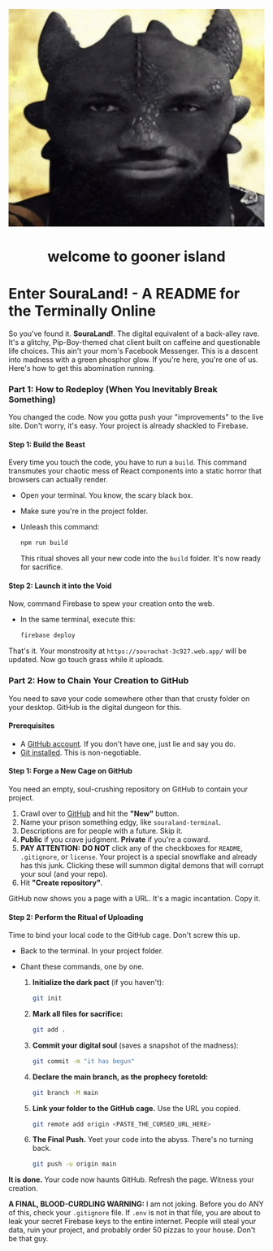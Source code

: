 ![image](assets/gooner.png)

<center><h1>welcome to gooner island</h1></center> 

# Enter SouraLand! - A README for the Terminally Online

So you've found it. **SouraLand!**. The digital equivalent of a back-alley rave. It's a glitchy, Pip-Boy-themed chat client built on caffeine and questionable life choices. This ain't your mom's Facebook Messenger. This is a descent into madness with a green phosphor glow. If you're here, you're one of us. Here's how to get this abomination running.

### Part 1: How to Redeploy (When You Inevitably Break Something)

You changed the code. Now you gotta push your "improvements" to the live site. Don't worry, it's easy. Your project is already shackled to Firebase.

#### Step 1: Build the Beast

Every time you touch the code, you have to run a `build`. This command transmutes your chaotic mess of React components into a static horror that browsers can actually render.

* Open your terminal. You know, the scary black box.
* Make sure you're in the project folder.
* Unleash this command:

    ```bash
    npm run build
    ```

    This ritual shoves all your new code into the `build` folder. It's now ready for sacrifice.

#### Step 2: Launch it into the Void

Now, command Firebase to spew your creation onto the web.

* In the same terminal, execute this:

    ```bash
    firebase deploy
    ```

That's it. Your monstrosity at `https://sourachat-3c927.web.app/` will be updated. Now go touch grass while it uploads.

### Part 2: How to Chain Your Creation to GitHub

You need to save your code somewhere other than that crusty folder on your desktop. GitHub is the digital dungeon for this.

#### Prerequisites

* A [GitHub account](https://github.com/join). If you don't have one, just lie and say you do.
* [Git installed](https://git-scm.com/downloads). This is non-negotiable.

#### Step 1: Forge a New Cage on GitHub

You need an empty, soul-crushing repository on GitHub to contain your project.

1. Crawl over to [GitHub](https://github.com/) and hit the **"New"** button.
2. Name your prison something edgy, like `souraland-terminal`.
3. Descriptions are for people with a future. Skip it.
4. **Public** if you crave judgment. **Private** if you're a coward.
5. **PAY ATTENTION:** **DO NOT** click any of the checkboxes for `README`, `.gitignore`, or `license`. Your project is a special snowflake and already has this junk. Clicking these will summon digital demons that will corrupt your soul (and your repo).
6. Hit **"Create repository"**.

GitHub now shows you a page with a URL. It's a magic incantation. Copy it.

#### Step 2: Perform the Ritual of Uploading

Time to bind your local code to the GitHub cage. Don't screw this up.

* Back to the terminal. In your project folder.
* Chant these commands, one by one.

    1. **Initialize the dark pact** (if you haven't):
        ```bash
        git init
        ```

    2. **Mark all files for sacrifice:**
        ```bash
        git add .
        ```

    3. **Commit your digital soul** (saves a snapshot of the madness):
        ```bash
        git commit -m "it has begun"
        ```

    4. **Declare the main branch, as the prophecy foretold:**
        ```bash
        git branch -M main
        ```

    5. **Link your folder to the GitHub cage.** Use the URL you copied.
        ```bash
        git remote add origin <PASTE_THE_CURSED_URL_HERE>
        ```

    6. **The Final Push.** Yeet your code into the abyss. There's no turning back.
        ```bash
        git push -u origin main
        ```

**It is done.** Your code now haunts GitHub. Refresh the page. Witness your creation.

**A FINAL, BLOOD-CURDLING WARNING:** I am not joking. Before you do ANY of this, check your `.gitignore` file. If `.env` is not in that file, you are about to leak your secret Firebase keys to the entire internet. People will steal your data, ruin your project, and probably order 50 pizzas to your house. Don't be that guy.
